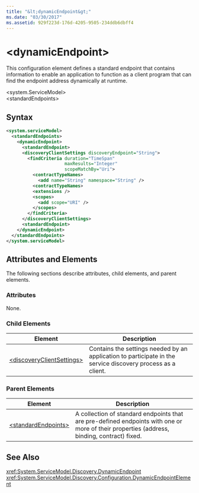 ```yaml
---
title: "&lt;dynamicEndpoint&gt;"
ms.date: "03/30/2017"
ms.assetid: 929f223d-176d-4205-9505-234ddb6dbff4
---
```

# &lt;dynamicEndpoint&gt;
This configuration element defines a standard endpoint that contains information to enable an application to function as a client program that can find the endpoint address dynamically at runtime.  

\<system.ServiceModel>  
\<standardEndpoints>  

## Syntax  

```xml  
<system.serviceModel>  
  <standardEndpoints>
    <dynamicEndpoint>
      <standardEndpoint>
      <discoveryClientSettings discoveryEndpoint="String">
        <findCriteria duration="TimeSpan" 
                      maxResults="Integer" 
                      scopeMatchBy="Uri">
          <contractTypeNames>
            <add name="String" namespace="String" />
          <contractTypeNames>
          <extensions />
          <scopes>
            <add scope="URI" />
          </scopes>
        </findCriteria>
      </discoveryClientSettings>
      <standardEndpoint>
    </dynamicEndpoint>
  </standardEndpoints>  
</system.serviceModel>  
```  

## Attributes and Elements  
 The following sections describe attributes, child elements, and parent elements.  

### Attributes  
 None.  

### Child Elements  


|Element|Description|  
|-------------|-----------------|  
|[\<discoveryClientSettings>](../../../../../docs/framework/configure-apps/file-schema/wcf/discoveryclientsettings.md)|Contains the settings needed by an application to participate in the service discovery process as a client.|  

### Parent Elements  


|Element|Description|  
|-------------|-----------------|  
|[\<standardEndpoints>](../../../../../docs/framework/configure-apps/file-schema/wcf/standardendpoints.md)|A collection of standard endpoints that are pre-defined endpoints with one or more of their properties (address, binding, contract) fixed.|  

## See Also  
 <xref:System.ServiceModel.Discovery.DynamicEndpoint>  
 <xref:System.ServiceModel.Discovery.Configuration.DynamicEndpointElement>
